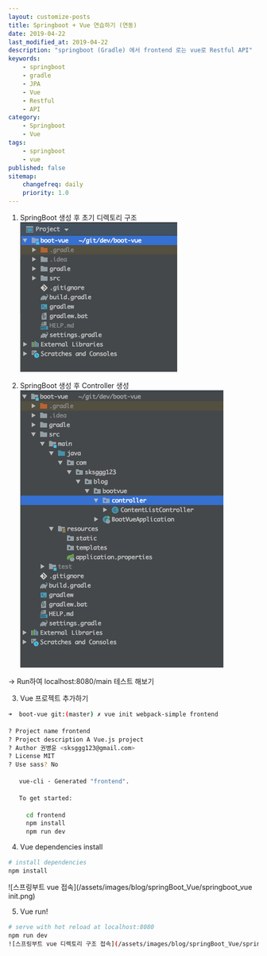 ```yaml
---
layout: customize-posts
title: Springboot + Vue 연습하기 (연동)
date: 2019-04-22
last_modified_at: 2019-04-22
description: "springboot (Gradle) 에서 frontend 로는 vue로 Restful API"
keywords:
    - springboot
    - gradle
    - JPA
    - Vue
    - Restful
    - API
category:
    - Springboot
    - Vue
tags:
    - springboot
    - vue
published: false
sitemap: 
    changefreq: daily
    priority: 1.0
---
```



1. SpringBoot 생성 후 초기 디렉토리 구조  
![스프링부트 그래드 초기프로젝트 구조](/assets/images/blog/springBoot_Vue/springboot_gradle_init_directory.png)

2. SpringBoot 생성 후 Controller 생성  
![스프링부트 그래드 초기프로젝트 구조](/assets/images/blog/springBoot_Vue/springboot_gradle_controller.png)

-> Run하여 localhost:8080/main 테스트 해보기

3. Vue 프로젝트 추가하기
```bash
➜  boot-vue git:(master) ✗ vue init webpack-simple frontend

? Project name frontend
? Project description A Vue.js project
? Author 권병윤 <sksggg123@gmail.com>
? License MIT
? Use sass? No

   vue-cli · Generated "frontend".

   To get started:
   
     cd frontend
     npm install
     npm run dev
```

4. Vue dependencies install
``` bash
# install dependencies
npm install
```
![스프링부트 vue 접속](/assets/images/blog/springBoot_Vue/springboot_vue init.png)  

5. Vue run!
```bash
# serve with hot reload at localhost:8080
npm run dev
![스프링부트 vue 디렉토리 구조 접속](/assets/images/blog/springBoot_Vue/springboot_vue_init_directory.png)